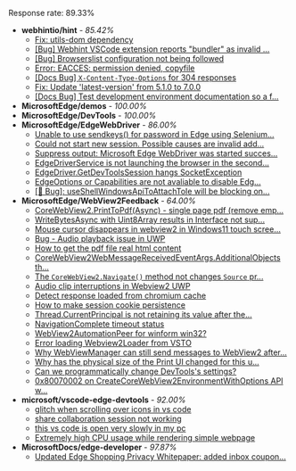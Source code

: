 Response rate: 89.33%

* **webhintio/hint** - _85.42%_
  * [Fix: utils-dom dependency](https://github.com/webhintio/hint/pull/5564)
  * [[Bug] Webhint VSCode extension reports "bundler" as invalid ...](https://github.com/webhintio/hint/issues/5563)
  * [[Bug] Browserslist configuration not being followed](https://github.com/webhintio/hint/issues/5556)
  * [Error: EACCES: permission denied, copyfile](https://github.com/webhintio/hint/issues/5432)
  * [[Docs Bug] `X-Content-Type-Options` for 304 responses](https://github.com/webhintio/hint/issues/5417)
  * [Fix: Update 'latest-version' from 5.1.0 to 7.0.0](https://github.com/webhintio/hint/pull/5471)
  * [[Docs Bug] Test development environment documentation so a f...](https://github.com/webhintio/hint/issues/5404)
* **MicrosoftEdge/demos** - _100.00%_
* **MicrosoftEdge/DevTools** - _100.00%_
* **MicrosoftEdge/EdgeWebDriver** - _86.00%_
  * [Unable to use sendkeys() for password in Edge using Selenium...](https://github.com/MicrosoftEdge/EdgeWebDriver/issues/84)
  * [Could not start new session. Possible causes are invalid add...](https://github.com/MicrosoftEdge/EdgeWebDriver/issues/83)
  * [Suppress output: Microsoft Edge WebDriver was started succes...](https://github.com/MicrosoftEdge/EdgeWebDriver/issues/82)
  * [EdgeDriverService is not launching the browser in the second...](https://github.com/MicrosoftEdge/EdgeWebDriver/issues/75)
  * [EdgeDriver.GetDevToolsSession hangs SocketException](https://github.com/MicrosoftEdge/EdgeWebDriver/issues/65)
  * [EdgeOptions or Capabilities are not avaliable to disable Edg...](https://github.com/MicrosoftEdge/EdgeWebDriver/issues/61)
  * [[🐛 Bug]: useShellWindowsApiToAttachToIe will be blocking on...](https://github.com/MicrosoftEdge/EdgeWebDriver/issues/34)
* **MicrosoftEdge/WebView2Feedback** - _64.00%_
  * [CoreWebView2.PrintToPdf(Async) - single page pdf (remove emp...](https://github.com/MicrosoftEdge/WebView2Feedback/issues/3487)
  * [WriteBytesAsync with Uint8Array results in Interface not sup...](https://github.com/MicrosoftEdge/WebView2Feedback/issues/3486)
  * [Mouse cursor disappears in webview2 in Windows11 touch scree...](https://github.com/MicrosoftEdge/WebView2Feedback/issues/3485)
  * [Bug - Audio playback issue in UWP](https://github.com/MicrosoftEdge/WebView2Feedback/issues/3484)
  * [How to get the pdf file real html content](https://github.com/MicrosoftEdge/WebView2Feedback/issues/3480)
  * [CoreWebView2WebMessageReceivedEventArgs.AdditionalObjects th...](https://github.com/MicrosoftEdge/WebView2Feedback/issues/3474)
  * [The `CoreWebView2.Navigate()` method not changes `Source` pr...](https://github.com/MicrosoftEdge/WebView2Feedback/issues/3461)
  * [Audio clip interruptions in Webview2 UWP](https://github.com/MicrosoftEdge/WebView2Feedback/issues/3457)
  * [Detect response loaded from chromium cache](https://github.com/MicrosoftEdge/WebView2Feedback/issues/3448)
  * [How to make session cookie persistence](https://github.com/MicrosoftEdge/WebView2Feedback/issues/3444)
  * [Thread.CurrentPrincipal is not retaining its value after the...](https://github.com/MicrosoftEdge/WebView2Feedback/issues/3443)
  * [NavigationComplete timeout status](https://github.com/MicrosoftEdge/WebView2Feedback/issues/3442)
  * [WebView2AutomationPeer for winform win32?](https://github.com/MicrosoftEdge/WebView2Feedback/issues/3467)
  * [Error loading Webview2Loader from VSTO](https://github.com/MicrosoftEdge/WebView2Feedback/issues/3465)
  * [Why WebViewManager can still send messages to WebView2 after...](https://github.com/MicrosoftEdge/WebView2Feedback/issues/3450)
  * [Why has the physical size of the Print UI changed for this u...](https://github.com/MicrosoftEdge/WebView2Feedback/issues/3447)
  * [Can we programmatically change DevTools's settings?](https://github.com/MicrosoftEdge/WebView2Feedback/issues/3441)
  * [0x80070002 on CreateCoreWebView2EnvironmentWithOptions API w...](https://github.com/MicrosoftEdge/WebView2Feedback/issues/3437)
* **microsoft/vscode-edge-devtools** - _92.00%_
  * [glitch  when scrolling over icons in vs code](https://github.com/microsoft/vscode-edge-devtools/issues/1525)
  * [share collaboration session not working](https://github.com/microsoft/vscode-edge-devtools/issues/1524)
  * [this vs code is open very slowly in my pc](https://github.com/microsoft/vscode-edge-devtools/issues/1523)
  * [Extremely high CPU usage while rendering simple webpage](https://github.com/microsoft/vscode-edge-devtools/issues/1511)
* **MicrosoftDocs/edge-developer** - _97.87%_
  * [Updated Edge Shopping Privacy Whitepaper: added inbox coupon...](https://github.com/MicrosoftDocs/edge-developer/pull/2589)